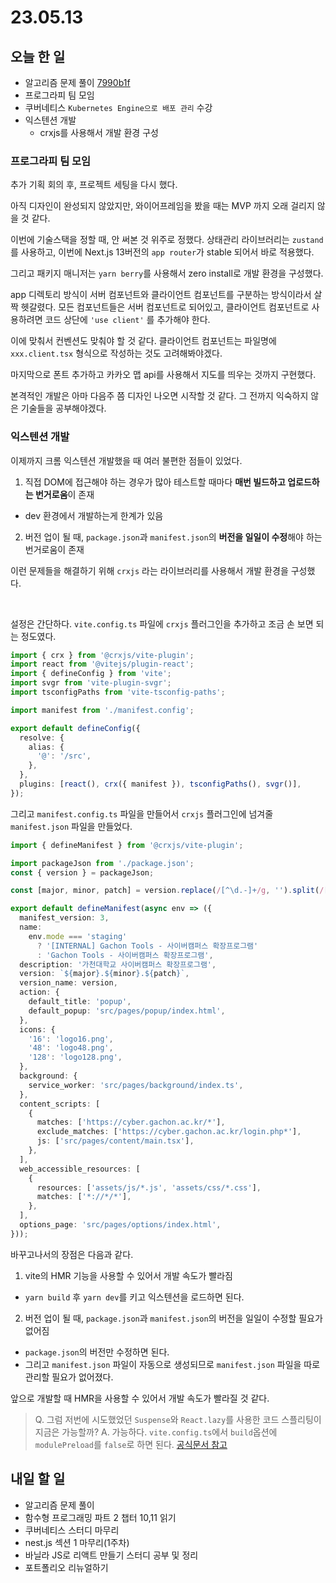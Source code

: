 # 23.05.13

## 오늘 한 일

- 알고리즘 문제 풀이 [7990b1f](https://github.com/kangju2000/Algorithm/commit/7990b1f8c7118259db2c7b5f3c5d49883fcff82b)
- 프로그라피 팀 모임
- 쿠버네티스 `Kubernetes Engine으로 배포 관리` 수강
- 익스텐션 개발
  - crxjs를 사용해서 개발 환경 구성

### 프로그라피 팀 모임

추가 기획 회의 후, 프로젝트 세팅을 다시 했다.

아직 디자인이 완성되지 않았지만, 와이어프레임을 봤을 때는 MVP 까지 오래 걸리지 않을 것 같다.

이번에 기술스택을 정할 때, 안 써본 것 위주로 정했다. 상태관리 라이브러리는 `zustand`를 사용하고, 이번에 Next.js 13버전의 `app router`가 stable 되어서 바로 적용했다.

그리고 패키지 매니저는 `yarn berry`를 사용해서 zero install로 개발 환경을 구성했다.

app 디렉토리 방식이 서버 컴포넌트와 클라이언트 컴포넌트를 구분하는 방식이라서 살짝 헷갈렸다. 모든 컴포넌트들은 서버 컴포넌트로 되어있고, 클라이언트 컴포넌트로 사용하려면 코드 상단에 `'use client'` 를 추가해야 한다.

이에 맞춰서 컨벤션도 맞춰야 할 것 같다. 클라이언트 컴포넌트는 파일명에 `xxx.client.tsx` 형식으로 작성하는 것도 고려해봐야겠다.

마지막으로 폰트 추가하고 카카오 맵 api를 사용해서 지도를 띄우는 것까지 구현했다.

본격적인 개발은 아마 다음주 쯤 디자인 나오면 시작할 것 같다. 그 전까지 익숙하지 않은 기술들을 공부해야겠다.

### 익스텐션 개발

이제까지 크롬 익스텐션 개발했을 때 여러 불편한 점들이 있었다.

1. 직접 DOM에 접근해야 하는 경우가 많아 테스트할 때마다 **매번 빌드하고 업로드하는 번거로움**이 존재

- dev 환경에서 개발하는게 한계가 있음

2. 버전 업이 될 때, `package.json`과 `manifest.json`의 **버전을 일일이 수정**해야 하는 번거로움이 존재

이런 문제들을 해결하기 위해 `crxjs` 라는 라이브러리를 사용해서 개발 환경을 구성했다.

<br/>

설정은 간단하다. `vite.config.ts` 파일에 `crxjs` 플러그인을 추가하고 조금 손 보면 되는 정도였다.

```ts
import { crx } from '@crxjs/vite-plugin';
import react from '@vitejs/plugin-react';
import { defineConfig } from 'vite';
import svgr from 'vite-plugin-svgr';
import tsconfigPaths from 'vite-tsconfig-paths';

import manifest from './manifest.config';

export default defineConfig({
  resolve: {
    alias: {
      '@': '/src',
    },
  },
  plugins: [react(), crx({ manifest }), tsconfigPaths(), svgr()],
});
```

그리고 `manifest.config.ts` 파일을 만들어서 `crxjs` 플러그인에 넘겨줄 `manifest.json` 파일을 만들었다.

```ts
import { defineManifest } from '@crxjs/vite-plugin';

import packageJson from './package.json';
const { version } = packageJson;

const [major, minor, patch] = version.replace(/[^\d.-]+/g, '').split(/[.-]/);

export default defineManifest(async env => ({
  manifest_version: 3,
  name:
    env.mode === 'staging'
      ? '[INTERNAL] Gachon Tools - 사이버캠퍼스 확장프로그램'
      : 'Gachon Tools - 사이버캠퍼스 확장프로그램',
  description: '가천대학교 사이버캠퍼스 확장프로그램',
  version: `${major}.${minor}.${patch}`,
  version_name: version,
  action: {
    default_title: 'popup',
    default_popup: 'src/pages/popup/index.html',
  },
  icons: {
    '16': 'logo16.png',
    '48': 'logo48.png',
    '128': 'logo128.png',
  },
  background: {
    service_worker: 'src/pages/background/index.ts',
  },
  content_scripts: [
    {
      matches: ['https://cyber.gachon.ac.kr/*'],
      exclude_matches: ['https://cyber.gachon.ac.kr/login.php*'],
      js: ['src/pages/content/main.tsx'],
    },
  ],
  web_accessible_resources: [
    {
      resources: ['assets/js/*.js', 'assets/css/*.css'],
      matches: ['*://*/*'],
    },
  ],
  options_page: 'src/pages/options/index.html',
}));
```

바꾸고나서의 장점은 다음과 같다.

1. vite의 HMR 기능을 사용할 수 있어서 개발 속도가 빨라짐

- `yarn build` 후 `yarn dev`를 키고 익스텐션을 로드하면 된다.

2. 버전 업이 될 때, `package.json`과 `manifest.json`의 버전을 일일이 수정할 필요가 없어짐

- `package.json`의 버전만 수정하면 된다.
- 그리고 `manifest.json` 파일이 자동으로 생성되므로 `manifest.json` 파일을 따로 관리할 필요가 없어졌다.

앞으로 개발할 때 HMR을 사용할 수 있어서 개발 속도가 빨라질 것 같다.

> Q. 그럼 저번에 시도했었던 `Suspense`와 `React.lazy`를 사용한 코드 스플리팅이 지금은 가능할까?
> A. 가능하다. `vite.config.ts`에서 `build`옵션에 `modulePreload`를 `false`로 하면 된다. [공식문서 참고](https://vitejs.dev/config/build-options.html#build-modulepreload)

## 내일 할 일

- 알고리즘 문제 풀이
- 함수형 프로그래밍 파트 2 챕터 10,11 읽기
- 쿠버네티스 스터디 마무리
- nest.js 섹션 1 마무리(1주차)
- 바닐라 JS로 리액트 만들기 스터디 공부 및 정리
- 포트폴리오 리뉴얼하기
